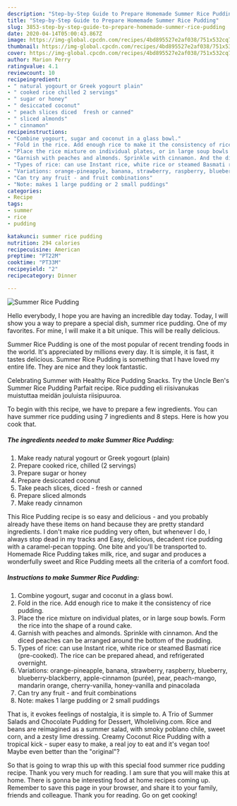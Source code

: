 ```yaml
---
description: "Step-by-Step Guide to Prepare Homemade Summer Rice Pudding"
title: "Step-by-Step Guide to Prepare Homemade Summer Rice Pudding"
slug: 3853-step-by-step-guide-to-prepare-homemade-summer-rice-pudding
date: 2020-04-14T05:00:43.867Z
image: https://img-global.cpcdn.com/recipes/4bd895527e2af038/751x532cq70/summer-rice-pudding-recipe-main-photo.jpg
thumbnail: https://img-global.cpcdn.com/recipes/4bd895527e2af038/751x532cq70/summer-rice-pudding-recipe-main-photo.jpg
cover: https://img-global.cpcdn.com/recipes/4bd895527e2af038/751x532cq70/summer-rice-pudding-recipe-main-photo.jpg
author: Marion Perry
ratingvalue: 4.1
reviewcount: 10
recipeingredient:
- " natural yogourt or Greek yogourt plain"
- " cooked rice chilled 2 servings"
- " sugar or honey"
- " desiccated coconut"
- " peach slices diced  fresh or canned"
- " sliced almonds"
- " cinnamon"
recipeinstructions:
- "Combine yogourt, sugar and coconut in a glass bowl."
- "Fold in the rice. Add enough rice to make it the consistency of rice pudding."
- "Place the rice mixture on individual plates, or in large soup bowls. Form the rice into the shape of a round cake."
- "Garnish with peaches and almonds. Sprinkle with cinnamon. And the diced peaches can be arranged around the bottom of the pudding."
- "Types of rice: can use Instant rice, white rice or steamed Basmati rice (pre-cooked). The rice can be prepared ahead, and refrigerated overnight."
- "Variations: orange-pineapple, banana, strawberry, raspberry, blueberry, blueberry-blackberry, apple-cinnamon (purée), pear, peach-mango, mandarin orange, cherry-vanilla, honey-vanilla and pinacolada"
- "Can try any fruit - and fruit combinations"
- "Note: makes 1 large pudding or 2 small puddings"
categories:
- Recipe
tags:
- summer
- rice
- pudding

katakunci: summer rice pudding 
nutrition: 294 calories
recipecuisine: American
preptime: "PT22M"
cooktime: "PT33M"
recipeyield: "2"
recipecategory: Dinner

---
```



![Summer Rice Pudding](https://img-global.cpcdn.com/recipes/4bd895527e2af038/751x532cq70/summer-rice-pudding-recipe-main-photo.jpg)

Hello everybody, I hope you are having an incredible day today. Today, I will show you a way to prepare a special dish, summer rice pudding. One of my favorites. For mine, I will make it a bit unique. This will be really delicious.

Summer Rice Pudding is one of the most popular of recent trending foods in the world. It's appreciated by millions every day. It is simple, it is fast, it tastes delicious. Summer Rice Pudding is something that I have loved my entire life. They are nice and they look fantastic.

Celebrating Summer with Healthy Rice Pudding Snacks. Try the Uncle Ben&#39;s Summer Rice Pudding Parfait recipe. Rice pudding eli riisivanukas muistuttaa meidän jouluista riisipuuroa.


To begin with this recipe, we have to prepare a few ingredients. You can have summer rice pudding using 7 ingredients and 8 steps. Here is how you cook that.

<!--inarticleads1-->

##### The ingredients needed to make Summer Rice Pudding:

1. Make ready  natural yogourt or Greek yogourt (plain)
1. Prepare  cooked rice, chilled (2 servings)
1. Prepare  sugar or honey
1. Prepare  desiccated coconut
1. Take  peach slices, diced - fresh or canned
1. Prepare  sliced almonds
1. Make ready  cinnamon


This Rice Pudding recipe is so easy and delicious - and you probably already have these items on hand because they are pretty standard ingredients. I don&#39;t make rice pudding very often, but whenever I do, I always stop dead in my tracks and Easy, delicious, decadent rice pudding with a caramel-pecan topping. One bite and you&#39;ll be transported to. Homemade Rice Pudding takes milk, rice, and sugar and produces a wonderfully sweet and Rice Pudding meets all the criteria of a comfort food. 

<!--inarticleads2-->

##### Instructions to make Summer Rice Pudding:

1. Combine yogourt, sugar and coconut in a glass bowl.
1. Fold in the rice. Add enough rice to make it the consistency of rice pudding.
1. Place the rice mixture on individual plates, or in large soup bowls. Form the rice into the shape of a round cake.
1. Garnish with peaches and almonds. Sprinkle with cinnamon. And the diced peaches can be arranged around the bottom of the pudding.
1. Types of rice: can use Instant rice, white rice or steamed Basmati rice (pre-cooked). The rice can be prepared ahead, and refrigerated overnight.
1. Variations: orange-pineapple, banana, strawberry, raspberry, blueberry, blueberry-blackberry, apple-cinnamon (purée), pear, peach-mango, mandarin orange, cherry-vanilla, honey-vanilla and pinacolada
1. Can try any fruit - and fruit combinations
1. Note: makes 1 large pudding or 2 small puddings


That is, it evokes feelings of nostalgia, it is simple to. A Trio of Summer Salads and Chocolate Pudding for Dessert, Wholeliving.com. Rice and beans are reimagined as a summer salad, with smoky poblano chile, sweet corn, and a zesty lime dressing. Creamy Coconut Rice Pudding with a tropical kick - super easy to make, a real joy to eat and it&#39;s vegan too! Maybe even better than the &#34;original&#34;? 

So that is going to wrap this up with this special food summer rice pudding recipe. Thank you very much for reading. I am sure that you will make this at home. There is gonna be interesting food at home recipes coming up. Remember to save this page in your browser, and share it to your family, friends and colleague. Thank you for reading. Go on get cooking!
